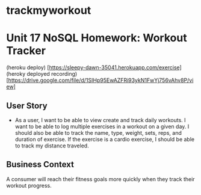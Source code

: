 # trackmyworkout
# Unit 17 NoSQL Homework: Workout Tracker
(heroku deploy) [https://sleepy-dawn-35041.herokuapp.com/exercise]
(heroky deployed recording)
[https://drive.google.com/file/d/1SIHp95EwAZFRi93ykN1FwYj756vAhv8P/view]


## User Story

* As a user, I want to be able to view create and track daily workouts. I want to be able to log multiple exercises in a workout on a given day. I should also be able to track the name, type, weight, sets, reps, and duration of exercise. If the exercise is a cardio exercise, I should be able to track my distance traveled.

## Business Context

A consumer will reach their fitness goals more quickly when they track their workout progress.

